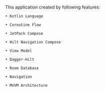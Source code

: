 This application created by following features:

    • Kotlin Language

    • Coroutine Flow
  
    • JetPack Compose
  
    • Hilt Navigation Compose
  
    • View Model
  
    • Dagger-Hilt
  
    • Room Database

    • Navigation

    • MVVM Architecture
